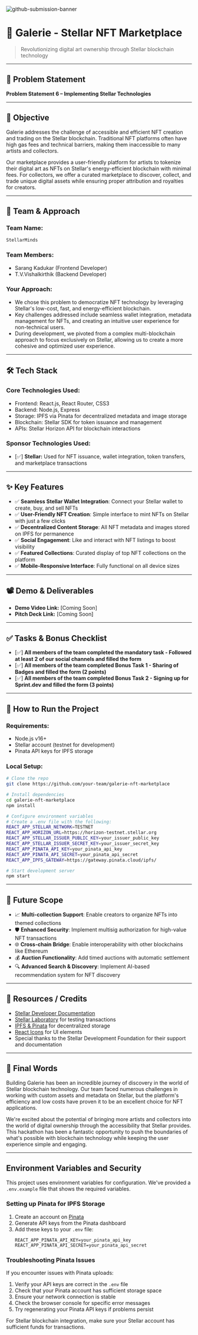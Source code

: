 ![github-submission-banner](https://github.com/user-attachments/assets/a1493b84-e4e2-456e-a791-ce35ee2bcf2f)

# 🚀 Galerie - Stellar NFT Marketplace

> Revolutionizing digital art ownership through Stellar blockchain technology

---

## 📌 Problem Statement

**Problem Statement 6 – Implementing Stellar Technologies**

---

## 🎯 Objective

Galerie addresses the challenge of accessible and efficient NFT creation and trading on the Stellar blockchain. Traditional NFT platforms often have high gas fees and technical barriers, making them inaccessible to many artists and collectors.

Our marketplace provides a user-friendly platform for artists to tokenize their digital art as NFTs on Stellar's energy-efficient blockchain with minimal fees. For collectors, we offer a curated marketplace to discover, collect, and trade unique digital assets while ensuring proper attribution and royalties for creators.

---

## 🧠 Team & Approach

### Team Name:  
`StellarMinds`

### Team Members:  
- Sarang Kadukar (Frontend Developer)  
- T.V.Vishalkirthik (Backend Developer)    

### Your Approach:  
- We chose this problem to democratize NFT technology by leveraging Stellar's low-cost, fast, and energy-efficient blockchain.
- Key challenges addressed include seamless wallet integration, metadata management for NFTs, and creating an intuitive user experience for non-technical users.
- During development, we pivoted from a complex multi-blockchain approach to focus exclusively on Stellar, allowing us to create a more cohesive and optimized user experience.

---

## 🛠️ Tech Stack

### Core Technologies Used:
- Frontend: React.js, React Router, CSS3
- Backend: Node.js, Express
- Storage: IPFS via Pinata for decentralized metadata and image storage
- Blockchain: Stellar SDK for token issuance and management
- APIs: Stellar Horizon API for blockchain interactions

### Sponsor Technologies Used:
- [✅] **Stellar:** Used for NFT issuance, wallet integration, token transfers, and marketplace transactions

---

## ✨ Key Features

- ✅ **Seamless Stellar Wallet Integration**: Connect your Stellar wallet to create, buy, and sell NFTs
- ✅ **User-Friendly NFT Creation**: Simple interface to mint NFTs on Stellar with just a few clicks
- ✅ **Decentralized Content Storage**: All NFT metadata and images stored on IPFS for permanence
- ✅ **Social Engagement**: Like and interact with NFT listings to boost visibility
- ✅ **Featured Collections**: Curated display of top NFT collections on the platform
- ✅ **Mobile-Responsive Interface**: Fully functional on all device sizes

---

## 📽️ Demo & Deliverables

- **Demo Video Link:** [Coming Soon]  
- **Pitch Deck Link:** [Coming Soon]  

---

## ✅ Tasks & Bonus Checklist

- [✅] **All members of the team completed the mandatory task - Followed at least 2 of our social channels and filled the form**
- [✅] **All members of the team completed Bonus Task 1 - Sharing of Badges and filled the form (2 points)**
- [✅] **All members of the team completed Bonus Task 2 - Signing up for Sprint.dev and filled the form (3 points)**

---

## 🧪 How to Run the Project

### Requirements:
- Node.js v16+ 
- Stellar account (testnet for development)
- Pinata API keys for IPFS storage

### Local Setup:
```bash
# Clone the repo
git clone https://github.com/your-team/galerie-nft-marketplace

# Install dependencies
cd galerie-nft-marketplace
npm install

# Configure environment variables
# Create a .env file with the following:
REACT_APP_STELLAR_NETWORK=TESTNET
REACT_APP_HORIZON_URL=https://horizon-testnet.stellar.org
REACT_APP_STELLAR_ISSUER_PUBLIC_KEY=your_issuer_public_key
REACT_APP_STELLAR_ISSUER_SECRET_KEY=your_issuer_secret_key
REACT_APP_PINATA_API_KEY=your_pinata_api_key
REACT_APP_PINATA_API_SECRET=your_pinata_api_secret
REACT_APP_IPFS_GATEWAY=https://gateway.pinata.cloud/ipfs/

# Start development server
npm start
```

---

## 🧬 Future Scope

- 📈 **Multi-collection Support**: Enable creators to organize NFTs into themed collections
- 🛡️ **Enhanced Security**: Implement multisig authorization for high-value NFT transactions
- 🌐 **Cross-chain Bridge**: Enable interoperability with other blockchains like Ethereum
- 💰 **Auction Functionality**: Add timed auctions with automatic settlement
- 🔍 **Advanced Search & Discovery**: Implement AI-based recommendation system for NFT discovery

---

## 📎 Resources / Credits

- [Stellar Developer Documentation](https://developers.stellar.org/docs)
- [Stellar Laboratory](https://laboratory.stellar.org/) for testing transactions
- [IPFS & Pinata](https://pinata.cloud/) for decentralized storage
- [React Icons](https://react-icons.github.io/react-icons/) for UI elements
- Special thanks to the Stellar Development Foundation for their support and documentation

---

## 🏁 Final Words

Building Galerie has been an incredible journey of discovery in the world of Stellar blockchain technology. Our team faced numerous challenges in working with custom assets and metadata on Stellar, but the platform's efficiency and low costs have proven it to be an excellent choice for NFT applications.

We're excited about the potential of bringing more artists and collectors into the world of digital ownership through the accessibility that Stellar provides. This hackathon has been a fantastic opportunity to push the boundaries of what's possible with blockchain technology while keeping the user experience simple and engaging.

---

## Environment Variables and Security

This project uses environment variables for configuration. We've provided a `.env.example` file that shows the required variables.

### Setting up Pinata for IPFS Storage

1. Create an account on [Pinata](https://app.pinata.cloud)
2. Generate API keys from the Pinata dashboard
3. Add these keys to your `.env` file:
   ```
   REACT_APP_PINATA_API_KEY=your_pinata_api_key
   REACT_APP_PINATA_API_SECRET=your_pinata_api_secret
   ```

### Troubleshooting Pinata Issues

If you encounter issues with Pinata uploads:

1. Verify your API keys are correct in the `.env` file
2. Check that your Pinata account has sufficient storage space
3. Ensure your network connection is stable
4. Check the browser console for specific error messages
5. Try regenerating your Pinata API keys if problems persist

For Stellar blockchain integration, make sure your Stellar account has sufficient funds for transactions.

